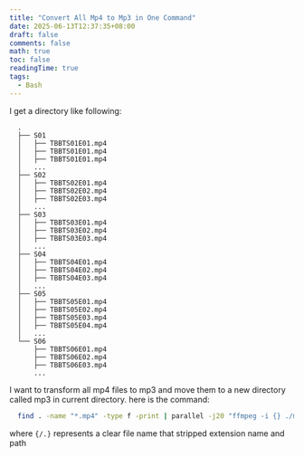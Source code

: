 ```yaml
---
title: "Convert All Mp4 to Mp3 in One Command"
date: 2025-06-13T12:37:35+08:00
draft: false
comments: false
math: true
toc: false
readingTime: true
tags:
  - Bash
---
```

I get a directory like following: 

```
  .
  ├── S01
  │   ├── TBBTS01E01.mp4
  │   ├── TBBTS01E01.mp4
  │   ├── TBBTS01E01.mp4
  │   ...
  ├── S02
  │   ├── TBBTS02E01.mp4
  │   ├── TBBTS02E02.mp4
  │   ├── TBBTS02E03.mp4
  │   ...
  ├── S03
  │   ├── TBBTS03E01.mp4
  │   ├── TBBTS03E02.mp4
  │   ├── TBBTS03E03.mp4
  │   ...
  ├── S04
  │   ├── TBBTS04E01.mp4
  │   ├── TBBTS04E02.mp4
  │   ├── TBBTS04E03.mp4
  │   ...
  ├── S05
  │   ├── TBBTS05E01.mp4
  │   ├── TBBTS05E02.mp4
  │   ├── TBBTS05E03.mp4
  │   ├── TBBTS05E04.mp4
  │   ...
  └── S06
	  ├── TBBTS06E01.mp4
	  ├── TBBTS06E02.mp4
	  ├── TBBTS06E03.mp4
	  ...
```
I want to transform all mp4 files to mp3 and move them to a new directory called mp3 in current directory.
here is the command:
```bash
  find . -name "*.mp4" -type f -print | parallel -j20 "ffmpeg -i {} ./mp3/{/.}.mp3"
```
where `{/.}` represents a clear file name that stripped extension name and path
